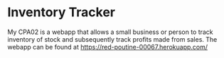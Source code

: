 # Inventory Tracker
 
My CPA02 is a webapp that allows a small business or person to track inventory of stock and subsequently track profits made from sales. 
The webapp can be found at https://red-poutine-00067.herokuapp.com/
